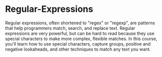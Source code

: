 # Regular-Expressions
Regular expressions, often shortened to "regex" or "regexp", are patterns that help programmers match, search, and replace text. Regular expressions are very powerful, but can be hard to read because they use special characters to make more complex, flexible matches.  In this course, you'll learn how to use special characters, capture groups, positive and negative lookaheads, and other techniques to match any text you want.
